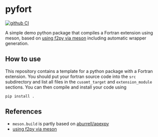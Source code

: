 # pyfort

[![github CI](https://github.com/larsbuntemeyer/pyfort/actions/workflows/ci.yaml/badge.svg)](https://github.com/larsbuntemeyer/pyfort/actions/workflows/ci.yaml)

A simple demo python package that compiles a Fortran extension using meson, based on [using f2py via meson](https://numpy.org/doc/stable/f2py/buildtools/meson.html#automating-wrapper-generation) including automatic wrapper generation.

## How to use

This repository contains a template for a python package with a Fortran extension. You should put your fortran source code into the `src` subdirectory and list all files in the `cusomt_target` and `extension_module` sections.
You can then compile and install your code using

```
pip install .
```

## References

* `meson.build` is partly based on [aburrell/apexpy](https://github.com/aburrell/apexpy/blob/main/meson.build)
* [using f2py via meson](https://numpy.org/doc/stable/f2py/buildtools/meson.html#automating-wrapper-generation)
